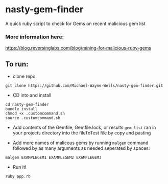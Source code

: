 # nasty-gem-finder
A quick ruby script to check for Gems on recent malicious gem list

### More information here: 
https://blog.reversinglabs.com/blog/mining-for-malicious-ruby-gems

## To run:
 * clone repo:
 
 `git clone https://github.com/Michael-Wayne-Wells/nasty-gem-finder.git`
 
 * CD into and install
 ```
 cd nasty-gem-finder
 bundle install
 chmod +x .customcommand.sh
 source .customcommand.sh
 ```
 * Add contents of the Gemfile, Gemfile.lock, or results `gem list` ran in your projects directory into the fileToTest file by copy and pasting 
 
 * Add more names of malicous gems by running `malgem` command followed by as many arguments as needed seperated by spaces:
 
 `malgem EXAMPLEGEM1 EXAMPLEGEM2 EXAMPLEGEM3`
 
 * Run it!
 
 `ruby app.rb`
 
 
 
 
